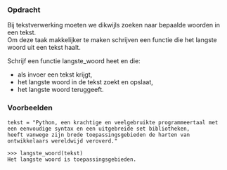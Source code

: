### Opdracht

Bij tekstverwerking moeten we dikwijls zoeken naar bepaalde woorden in een tekst.  
Om deze taak makkelijker te maken schrijven een functie die het langste woord uit een tekst haalt.  

Schrijf een functie langste_woord heet en die:
- als invoer een tekst krijgt,
- het langste woord in de tekst zoekt en opslaat,
- het langste woord teruggeeft.

### Voorbeelden 
    tekst = "Python, een krachtige en veelgebruikte programmeertaal met een eenvoudige syntax en een uitgebreide set bibliotheken,  
    heeft vanwege zijn brede toepassingsgebieden de harten van ontwikkelaars wereldwijd veroverd."
    
    >>> langste_woord(tekst)  
    Het langste woord is toepassingsgebieden.
